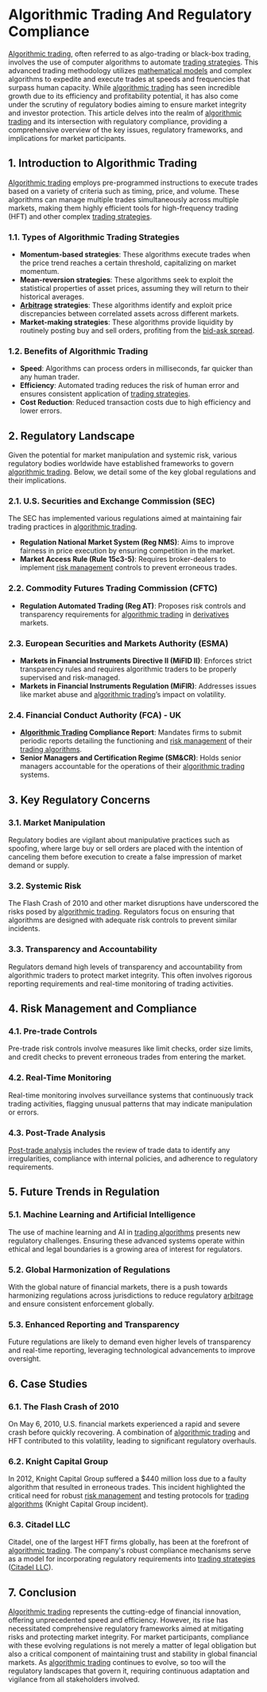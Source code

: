 # Algorithmic Trading And Regulatory Compliance

[Algorithmic trading](../a/algorithmic_trading.md), often referred to as algo-trading or black-box trading, involves the use of computer algorithms to automate [trading strategies](../t/trading_strategies.md). This advanced trading methodology utilizes [mathematical models](../m/mathematical_models_in_trading.md) and complex algorithms to expedite and execute trades at speeds and frequencies that surpass human capacity. While [algorithmic trading](../a/algorithmic_trading.md) has seen incredible growth due to its efficiency and profitability potential, it has also come under the scrutiny of regulatory bodies aiming to ensure market integrity and investor protection. This article delves into the realm of [algorithmic trading](../a/algorithmic_trading.md) and its intersection with regulatory compliance, providing a comprehensive overview of the key issues, regulatory frameworks, and implications for market participants.

## **1. Introduction to Algorithmic Trading**

[Algorithmic trading](../a/algorithmic_trading.md) employs pre-programmed instructions to execute trades based on a variety of criteria such as timing, price, and volume. These algorithms can manage multiple trades simultaneously across multiple markets, making them highly efficient tools for high-frequency trading (HFT) and other complex [trading strategies](../t/trading_strategies.md).

### **1.1. Types of Algorithmic Trading Strategies**
- **Momentum-based strategies**: These algorithms execute trades when the price trend reaches a certain threshold, capitalizing on market momentum.
- **Mean-reversion strategies**: These algorithms seek to exploit the statistical properties of asset prices, assuming they will return to their historical averages.
- **[Arbitrage](../a/arbitrage.md) strategies**: These algorithms identify and exploit price discrepancies between correlated assets across different markets.
- **Market-making strategies**: These algorithms provide liquidity by routinely posting buy and sell orders, profiting from the [bid-ask spread](../b/bid-ask_spread.md).

### **1.2. Benefits of Algorithmic Trading**
- **Speed**: Algorithms can process orders in milliseconds, far quicker than any human trader.
- **Efficiency**: Automated trading reduces the risk of human error and ensures consistent application of [trading strategies](../t/trading_strategies.md).
- **Cost Reduction**: Reduced transaction costs due to high efficiency and lower errors.

## **2. Regulatory Landscape**

Given the potential for market manipulation and systemic risk, various regulatory bodies worldwide have established frameworks to govern [algorithmic trading](../a/algorithmic_trading.md). Below, we detail some of the key global regulations and their implications.

### **2.1. U.S. Securities and Exchange Commission (SEC)**
The SEC has implemented various regulations aimed at maintaining fair trading practices in [algorithmic trading](../a/algorithmic_trading.md).

- **Regulation National Market System (Reg NMS)**: Aims to improve fairness in price execution by ensuring competition in the market.
- **Market Access Rule (Rule 15c3-5)**: Requires broker-dealers to implement [risk management](../r/risk_management.md) controls to prevent erroneous trades.

### **2.2. Commodity Futures Trading Commission (CFTC)**
- **Regulation Automated Trading (Reg AT)**: Proposes risk controls and transparency requirements for [algorithmic trading](../a/algorithmic_trading.md) in [derivatives](../d/derivatives.md) markets.

### **2.3. European Securities and Markets Authority (ESMA)**
- **Markets in Financial Instruments Directive II (MiFID II)**: Enforces strict transparency rules and requires algorithmic traders to be properly supervised and risk-managed.
- **Markets in Financial Instruments Regulation (MiFIR)**: Addresses issues like market abuse and [algorithmic trading](../a/algorithmic_trading.md)’s impact on volatility.

### **2.4. Financial Conduct Authority (FCA) - UK**
- **[Algorithmic Trading](../a/algorithmic_trading.md) Compliance Report**: Mandates firms to submit periodic reports detailing the functioning and [risk management](../r/risk_management.md) of their [trading algorithms](../t/trading_algorithms.md).
- **Senior Managers and Certification Regime (SM&CR)**: Holds senior managers accountable for the operations of their [algorithmic trading](../a/algorithmic_trading.md) systems.

## **3. Key Regulatory Concerns**

### **3.1. Market Manipulation**
Regulatory bodies are vigilant about manipulative practices such as spoofing, where large buy or sell orders are placed with the intention of canceling them before execution to create a false impression of market demand or supply.

### **3.2. Systemic Risk**
The Flash Crash of 2010 and other market disruptions have underscored the risks posed by [algorithmic trading](../a/algorithmic_trading.md). Regulators focus on ensuring that algorithms are designed with adequate risk controls to prevent similar incidents.

### **3.3. Transparency and Accountability**
Regulators demand high levels of transparency and accountability from algorithmic traders to protect market integrity. This often involves rigorous reporting requirements and real-time monitoring of trading activities.

## **4. Risk Management and Compliance**

### **4.1. Pre-trade Controls**
Pre-trade risk controls involve measures like limit checks, order size limits, and credit checks to prevent erroneous trades from entering the market.

### **4.2. Real-Time Monitoring**
Real-time monitoring involves surveillance systems that continuously track trading activities, flagging unusual patterns that may indicate manipulation or errors.

### **4.3. Post-Trade Analysis**
[Post-trade analysis](../p/post-trade_analysis.md) includes the review of trade data to identify any irregularities, compliance with internal policies, and adherence to regulatory requirements.

## **5. Future Trends in Regulation**

### **5.1. Machine Learning and Artificial Intelligence**
The use of machine learning and AI in [trading algorithms](../t/trading_algorithms.md) presents new regulatory challenges. Ensuring these advanced systems operate within ethical and legal boundaries is a growing area of interest for regulators.

### **5.2. Global Harmonization of Regulations**
With the global nature of financial markets, there is a push towards harmonizing regulations across jurisdictions to reduce regulatory [arbitrage](../a/arbitrage.md) and ensure consistent enforcement globally.

### **5.3. Enhanced Reporting and Transparency**
Future regulations are likely to demand even higher levels of transparency and real-time reporting, leveraging technological advancements to improve oversight.

## **6. Case Studies**

### **6.1. The Flash Crash of 2010**
On May 6, 2010, U.S. financial markets experienced a rapid and severe crash before quickly recovering. A combination of [algorithmic trading](../a/algorithmic_trading.md) and HFT contributed to this volatility, leading to significant regulatory overhauls.

### **6.2. Knight Capital Group**
In 2012, Knight Capital Group suffered a $440 million loss due to a faulty algorithm that resulted in erroneous trades. This incident highlighted the critical need for robust [risk management](../r/risk_management.md) and testing protocols for [trading algorithms](../t/trading_algorithms.md) (Knight Capital Group incident).

### **6.3. Citadel LLC**
Citadel, one of the largest HFT firms globally, has been at the forefront of [algorithmic trading](../a/algorithmic_trading.md). The company's robust compliance mechanisms serve as a model for incorporating regulatory requirements into [trading strategies](../t/trading_strategies.md) ([Citadel LLC](https://www.citadel.com/)).

## **7. Conclusion**

[Algorithmic trading](../a/algorithmic_trading.md) represents the cutting-edge of financial innovation, offering unprecedented speed and efficiency. However, its rise has necessitated comprehensive regulatory frameworks aimed at mitigating risks and protecting market integrity. For market participants, compliance with these evolving regulations is not merely a matter of legal obligation but also a critical component of maintaining trust and stability in global financial markets. As [algorithmic trading](../a/algorithmic_trading.md) continues to evolve, so too will the regulatory landscapes that govern it, requiring continuous adaptation and vigilance from all stakeholders involved.